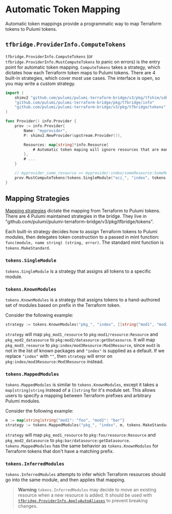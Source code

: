 # Automatic Token Mapping

Automatic token mappings provide a programmatic way to map Terraform tokens to Pulumi tokens.

## `tfbridge.ProviderInfo.ComputeTokens`

`tfbridge.ProviderInfo.ComputeTokens` (or `tfbridge.ProviderInfo.MustComputeTokens` to panic on errors) is the entry point for automatic token mapping. `ComputeTokens` takes a strategy, which dictates how each Terraform token maps to Pulumi tokens. There are 4 built-in strategies, which cover most use cases. The interface is open, so you may write a custom strategy.

```go
import (
	shimv2 "github.com/pulumi/pulumi-terraform-bridge/v3/pkg/tfshim/sdk-v2"
	"github.com/pulumi/pulumi-terraform-bridge/pkg/tfbridge/info"
	"github.com/pulumi/pulumi-terraform-bridge/v3/pkg/tfbridge/tokens"
)

func Provider() info.Provider {
	prov := info.Provider{
    	Name: "myprovider",
        P: shimv2.NewProvider(upstream.Provider()),

        Resources: map[string]*info.Resource{
        	# Automatic token maping will ignore resources that are manually mapped.
        },
        # ...
    }

    // myprovider_some_resource => myprovider:index/someResource:SomeResource
    prov.MustComputeTokens(tokens.SingleModule("oci_", "index", tokens.MakeStandard("myprovider")))
}
```

## Mapping Strategies

[Mapping strategies](https://github.com/pulumi/pulumi-terraform-bridge/blob/5e17c6c7e2d877db7e1d9c0b953a06d3ecabbaea/pkg/tfbridge/tokens.go#L32-L38) dictate the mapping from Terraform to Pulumi tokens. There are 4 Pulumi maintained strategies in the bridge. They live in "github.com/pulumi/pulumi-terraform-bridge/v3/pkg/tfbridge/tokens".

Each built-in strategy decides how to assign Terraform tokens to Pulumi modules, then delegates token construction to a passed in mint function: `func(module, name string) (string, error)`. The standard mint function is `tokens.MakeStandard`.

### `tokens.SingleModule`

`tokens.SingleModule` is a strategy that assigns all tokens to a specific module. 

### `tokens.KnownModules`

`tokens.KnownModules` is a strategy that assigns tokens to a hand-authored set of modules based on prefix in the Terraform token. 

Consider the following example:

```go
strategy := tokens.KnownModules("pkg_", "index", []string{"mod1", "mod2"}, tokens.MakeStandard("pkg"))
```

`strategy` will map `pkg_mod1_resource` to `pkg:mod1/resource:Resource` and `pkg_mod2_datasource` to `pkg:mod2/datasource:getDatasource`. It will map `pkg_mod3_resource` to `pkg:index/mod3Resource:Mod3Resource`, since `mod3` is not in the list of known packages and `"index"` is supplied as a default. If we replace `"index"` with `""`, then `strategy` will error on `pkg:index/mod3Resource:Mod3Resource` instead.

### `tokens.MappedModules`

`tokens.MappedModules` is similar to `tokens.KnownModules`, except it takes a `map[string]string` instead of a `[]string` for it's module set. This allows users to specify a mapping between Terraform prefixes and arbitrary Pulumi modules.

Consider the following example:

```go
m := map[string]string{"mod1": "foo", "mod2": "bar"}
strategy := tokens.MappedModules("pkg_", "index", m, tokens.MakeStandard("pkg"))
```

`strategy` will map `pkg_mod1_resource` to `pkg:foo/resource:Resource` and `pkg_mod2_datasource` to `pkg:bar/datasource:getDatasource`. `tokens.MappedModules` has the same behavior as `tokens.KnownModules` for Terraform tokens that don't have a matching prefix.

### `tokens.InferredModules`

`tokens.InferredModules` attempts to infer which Terraform resources should go into the same module, and then applies that mapping.

> **Warning** `tokens.InferredModules` may decide to move an existing resource when a new resource is added. It should be used with [`tfbridge.ProviderInfo.ApplyAutoAliases`](../pkg/tfbridge/README.md) to prevent breaking changes.
